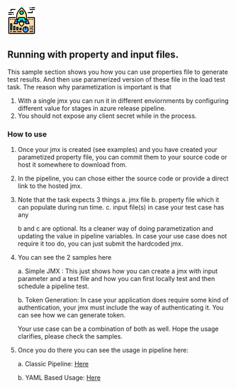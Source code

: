![../project-screenshots/icon.png](../project-screenshots/icon.png)

## Running with property and input files.

This sample section shows you how you can use properties file to generate test results. And then use paramerized version of these file in the load test task. The reason why parametization is important is that

1. With a single jmx you can run it in different enviornments by configuring different value for stages in azure release pipeline.
2. You should not expose any client secret while in the process.

### How to use

1. Once your jmx is created (see examples) and you have created your parametized property file, you can commit them to your source code or host it somewhere to download from.

2. In the pipeline, you can chose either the source code or provide a direct link to the hosted jmx.

3. Note that the task expects 3 things
    a. jmx file
    b. property file which it can populate during run time.
    c. input file(s) in case your test case has any

    b and c are optional. Its a cleaner way of doing parametization and updating the value in pipeline variables. In case your use case does not require it too do, you can just submit the hardcoded jmx.

4. You can see the 2 samples here

    a. Simple JMX : This just shows how you can create a jmx with input parameter and a test file and how you can first locally test and then schedule a pipeline test.

    b. Token Generation: In case your application does require some kind of authentication, your jmx must include the way of authenticating it. You can see how we can generate token.

    Your use case can be a combination of both as well. Hope the usage clarifies, please check the samples.

5. Once you do there you can see the usage in pipeline here:
    
    a. Classic Pipeline: [Here](https://github.com/microsoft/jmeter-performance-analyzer-devops-extension/blob/main/InputTask.md)

    b. YAML Based Usage: [Here](https://github.com/microsoft/jmeter-performance-analyzer-devops-extension/blob/main/InputTaskYAML.md)